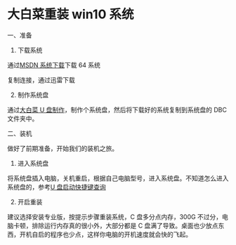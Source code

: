 # 大白菜重装 win10 系统

一、准备

1. 下载系统

通过[MSDN 系统下载](https://msdn.itellyou.cn/)下载 64 系统

<!-- 1 -->

复制连接，通过迅雷下载

<!-- 2 -->

2. 制作系统盘

通过[大白菜 U 盘制作](https://dbc.wuyou8.net/udisk.html)，制作个系统盘，然后将下载好的系统复制到系统盘的 DBC 文件夹中。

<!-- 3 -->

二、装机

做好了前期准备，开始我们的装机之旅。

1. 进入系统盘

将系统盘插入电脑，关机重启，根据自己电脑型号，进入系统盘。不知道怎么进入系统盘的，参考[U 盘启动快捷键查询](https://dbc.wuyou8.net/)

<!-- 4 -->

2. 开启重装

建议选择安装专业版，按提示步骤重装系统，C 盘多分点内存，300G 不过分，电脑卡顿，排除运行内存真的很小外，大部分都是 C 盘满了导致。桌面也少放点东西，开机自启的程序也少点，这样你电脑的开机速度就会快的飞起。
